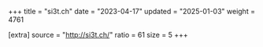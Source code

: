 +++
title = "si3t.ch"
date = "2023-04-17"
updated = "2025-01-03"
weight = 4761

[extra]
source = "http://si3t.ch/"
ratio = 61
size = 5
+++
